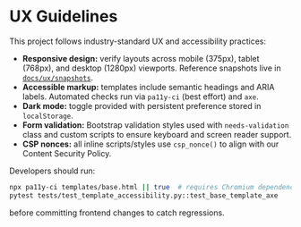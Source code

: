 # UX Guidelines

This project follows industry-standard UX and accessibility practices:

- **Responsive design:** verify layouts across mobile (375px), tablet (768px), and desktop (1280px) viewports. Reference snapshots live in [`docs/ux/snapshots`](./ux/snapshots).
- **Accessible markup:** templates include semantic headings and ARIA labels. Automated checks run via `pa11y-ci` (best effort) and `axe`.
- **Dark mode:** toggle provided with persistent preference stored in `localStorage`.
- **Form validation:** Bootstrap validation styles used with `needs-validation` class and custom scripts to ensure keyboard and screen reader support.
- **CSP nonces:** all inline scripts/styles use `csp_nonce()` to align with our Content Security Policy.

Developers should run:

```bash
npx pa11y-ci templates/base.html || true  # requires Chromium dependencies
pytest tests/test_template_accessibility.py::test_base_template_axe
```

before committing frontend changes to catch regressions.
